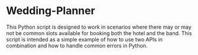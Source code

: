 # Wedding-Planner
This Python script is designed to work in scenarios where there may or may not be common slots available for booking both the hotel and the band.  This script is intended as a simple example of how to use two APIs in combination and how to handle common errors in Python. 
